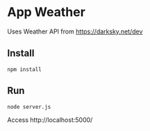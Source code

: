 # App Weather

Uses Weather API from https://darksky.net/dev

## Install
```
npm install
```

## Run
```
node server.js
```

Access http://localhost:5000/
